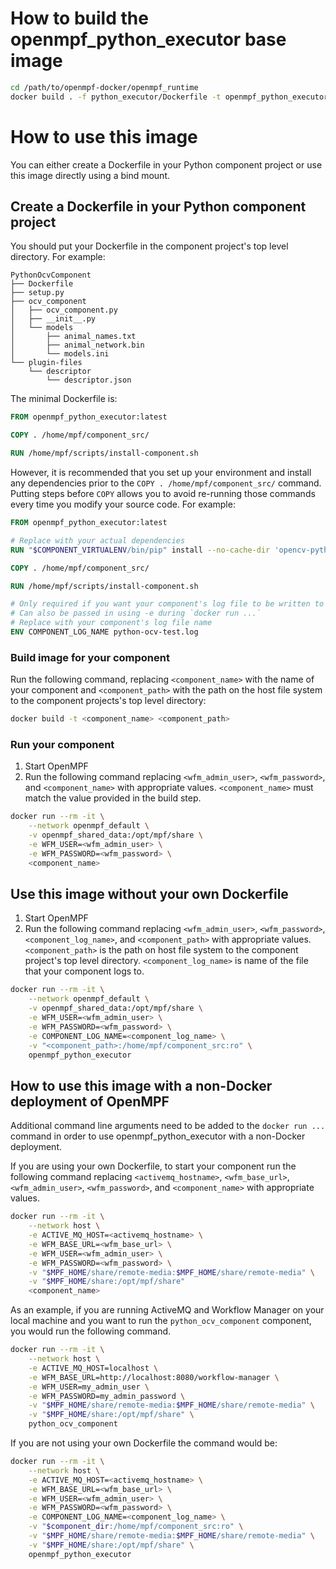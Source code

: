 How to build the openmpf_python_executor base image
======================================================
```bash
cd /path/to/openmpf-docker/openmpf_runtime
docker build . -f python_executor/Dockerfile -t openmpf_python_executor
```


How to use this image
===========================

You can either create a Dockerfile in your Python component project or use this image directly using a bind mount.

Create a Dockerfile in your Python component project
----------------------------
You should put your Dockerfile in the component project's top level directory. For example:
```
PythonOcvComponent
├── Dockerfile
├── setup.py
├── ocv_component
│   ├── ocv_component.py
│   ├── __init__.py
│   └── models
│       ├── animal_names.txt
│       ├── animal_network.bin
│       └── models.ini
└── plugin-files
    └── descriptor
        └── descriptor.json
```


The minimal Dockerfile is:
```dockerfile
FROM openmpf_python_executor:latest

COPY . /home/mpf/component_src/

RUN /home/mpf/scripts/install-component.sh
```

However, it is recommended that you set up your environment and install any dependencies prior to the 
`COPY . /home/mpf/component_src/` command. Putting steps before `COPY` allows you to avoid re-running those commands
every time you modify your source code. For example:
```dockerfile
FROM openmpf_python_executor:latest

# Replace with your actual dependencies
RUN "$COMPONENT_VIRTUALENV/bin/pip" install --no-cache-dir 'opencv-python>=3.3' 'tensorflow'

COPY . /home/mpf/component_src/

RUN /home/mpf/scripts/install-component.sh

# Only required if you want your component's log file to be written to stdout. 
# Can also be passed in using -e during `docker run ...`
# Replace with your component's log file name
ENV COMPONENT_LOG_NAME python-ocv-test.log
```


### Build image for your component
Run the following command, replacing `<component_name>` with the name of your component and `<component_path>` with the
path on the host file system to the component projects's top level directory:
```bash
docker build -t <component_name> <component_path>
```


### Run your component
1. Start OpenMPF
2. Run the following command replacing `<wfm_admin_user>`, `<wfm_password>`, and `<component_name>` 
   with appropriate values. `<component_name>` must match the value provided in the build step.
```bash
docker run --rm -it \
    --network openmpf_default \
    -v openmpf_shared_data:/opt/mpf/share \
    -e WFM_USER=<wfm_admin_user> \
    -e WFM_PASSWORD=<wfm_password> \
    <component_name>
```


Use this image without your own Dockerfile
---------------------------
1. Start OpenMPF 
2. Run the following command replacing `<wfm_admin_user>`, `<wfm_password>`, `<component_log_name>`, and 
   `<component_path>` with appropriate values. `<component_path>` is the path on host file system to the component 
   project's top level directory. `<component_log_name>` is name of the file that your component logs to.
```bash
docker run --rm -it \
    --network openmpf_default \
    -v openmpf_shared_data:/opt/mpf/share \
    -e WFM_USER=<wfm_admin_user> \
    -e WFM_PASSWORD=<wfm_password> \
    -e COMPONENT_LOG_NAME=<component_log_name> \
    -v "<component_path>:/home/mpf/component_src:ro" \
    openmpf_python_executor
```


How to use this image with a non-Docker deployment of OpenMPF
----------------------------------------------
Additional command line arguments need to be added to the `docker run ...` command in order to use 
openmpf_python_executor with a non-Docker deployment.

If you are using your own Dockerfile, to start your component run the following command replacing 
`<activemq_hostname>`, `<wfm_base_url>`, `<wfm_admin_user>`, `<wfm_password>`, and `<component_name>` with
appropriate values.
```bash
docker run --rm -it \
    --network host \
    -e ACTIVE_MQ_HOST=<activemq_hostname> \
    -e WFM_BASE_URL=<wfm_base_url> \
    -e WFM_USER=<wfm_admin_user> \
    -e WFM_PASSWORD=<wfm_password> \
    -v "$MPF_HOME/share/remote-media:$MPF_HOME/share/remote-media" \
    -v "$MPF_HOME/share:/opt/mpf/share"
    <component_name>
```
As an example, if you are running ActiveMQ and Workflow Manager on your local machine and you want to run the 
`python_ocv_component` component, you would run the following command.
```bash
docker run --rm -it \
    --network host \
    -e ACTIVE_MQ_HOST=localhost \
    -e WFM_BASE_URL=http://localhost:8080/workflow-manager \
    -e WFM_USER=my_admin_user \
    -e WFM_PASSWORD=my_admin_password \
    -v "$MPF_HOME/share/remote-media:$MPF_HOME/share/remote-media" \
    -v "$MPF_HOME/share:/opt/mpf/share" \
    python_ocv_component
```

If you are not using your own Dockerfile the command would be:
```bash
docker run --rm -it \
    --network host \
    -e ACTIVE_MQ_HOST=<activemq_hostname> \
    -e WFM_BASE_URL=<wfm_base_url> \
    -e WFM_USER=<wfm_admin_user> \
    -e WFM_PASSWORD=<wfm_password> \
    -e COMPONENT_LOG_NAME=<component_log_name> \
    -v "$component_dir:/home/mpf/component_src:ro" \
    -v "$MPF_HOME/share/remote-media:$MPF_HOME/share/remote-media" \
    -v "$MPF_HOME/share:/opt/mpf/share" \
    openmpf_python_executor
```
